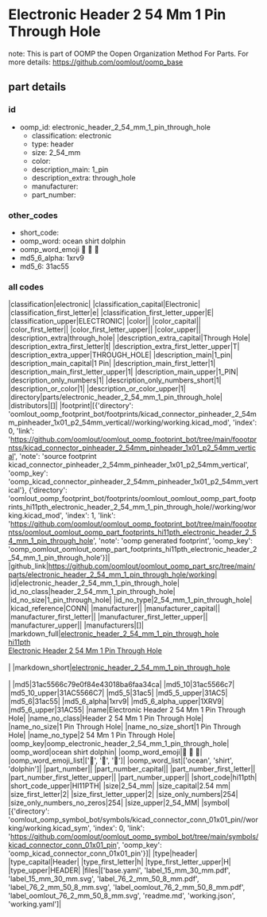 # Electronic Header 2 54 Mm 1 Pin Through Hole  

note: This is part of OOMP the Oopen Organization Method For Parts. For more details: https://github.com/oomlout/oomp_base

##  part details





### id
* oomp_id: electronic_header_2_54_mm_1_pin_through_hole
  * classification: electronic
  * type: header
  * size: 2_54_mm
  * color: 
  * description_main: 1_pin
  * description_extra: through_hole
  * manufacturer: 
  * part_number: 

### other_codes
* short_code: 
* oomp_word: ocean shirt dolphin
* oomp_word_emoji :ocean: :shirt: :dolphin:
* md5_6_alpha: 1xrv9
* md5_6: 31ac55

### all codes 
|classification|electronic|
|classification_capital|Electronic|
|classification_first_letter|e|
|classification_first_letter_upper|E|
|classification_upper|ELECTRONIC|
|color||
|color_capital||
|color_first_letter||
|color_first_letter_upper||
|color_upper||
|description_extra|through_hole|
|description_extra_capital|Through Hole|
|description_extra_first_letter|t|
|description_extra_first_letter_upper|T|
|description_extra_upper|THROUGH_HOLE|
|description_main|1_pin|
|description_main_capital|1 Pin|
|description_main_first_letter|1|
|description_main_first_letter_upper|1|
|description_main_upper|1_PIN|
|description_only_numbers|1|
|description_only_numbers_short|1|
|description_or_color|1|
|description_or_color_upper|1|
|directory|parts/electronic_header_2_54_mm_1_pin_through_hole|
|distributors|[]|
|footprint|[{'directory': 'oomlout_oomp_footprint_bot/footprints/kicad_connector_pinheader_2_54mm_pinheader_1x01_p2_54mm_vertical//working/working.kicad_mod', 'index': 0, 'link': 'https://github.com/oomlout/oomlout_oomp_footprint_bot/tree/main/foootprntss/kicad_connector_pinheader_2_54mm_pinheader_1x01_p2_54mm_vertical', 'note': 'source footprint kicad_connector_pinheader_2_54mm_pinheader_1x01_p2_54mm_vertical', 'oomp_key': 'oomp_kicad_connector_pinheader_2_54mm_pinheader_1x01_p2_54mm_vertical'}, {'directory': 'oomlout_oomp_footprint_bot/footprints/oomlout_oomlout_oomp_part_footprints_hi11pth_electronic_header_2_54_mm_1_pin_through_hole//working/working.kicad_mod', 'index': 1, 'link': 'https://github.com/oomlout/oomlout_oomp_footprint_bot/tree/main/foootprntss/oomlout_oomlout_oomp_part_footprints_hi11pth_electronic_header_2_54_mm_1_pin_through_hole', 'note': 'oomp generated footprint', 'oomp_key': 'oomp_oomlout_oomlout_oomp_part_footprints_hi11pth_electronic_header_2_54_mm_1_pin_through_hole'}]|
|github_link|https://github.com/oomlout/oomlout_oomp_part_src/tree/main/parts/electronic_header_2_54_mm_1_pin_through_hole/working|
|id|electronic_header_2_54_mm_1_pin_through_hole|
|id_no_class|header_2_54_mm_1_pin_through_hole|
|id_no_size|1_pin_through_hole|
|id_no_type|2_54_mm_1_pin_through_hole|
|kicad_reference|CONN|
|manufacturer||
|manufacturer_capital||
|manufacturer_first_letter||
|manufacturer_first_letter_upper||
|manufacturer_upper||
|manufacturers|[]|
|markdown_full|[electronic_header_2_54_mm_1_pin_through_hole](https://github.com/oomlout/oomlout_oomp_part_src/tree/main/parts/electronic_header_2_54_mm_1_pin_through_hole/working)<br>[hi11pth](https://github.com/oomlout/oomlout_oomp_part_src/tree/main/parts/electronic_header_2_54_mm_1_pin_through_hole/working)<br>[Electronic Header 2 54 Mm 1 Pin Through Hole](https://github.com/oomlout/oomlout_oomp_part_src/tree/main/parts/electronic_header_2_54_mm_1_pin_through_hole/working)<br><br>|
|markdown_short|[electronic_header_2_54_mm_1_pin_through_hole](https://github.com/oomlout/oomlout_oomp_part_src/tree/main/parts/electronic_header_2_54_mm_1_pin_through_hole/working)<br><br>|
|md5|31ac5566c79e0f84e43018ba6faa34ca|
|md5_10|31ac5566c7|
|md5_10_upper|31AC5566C7|
|md5_5|31ac5|
|md5_5_upper|31AC5|
|md5_6|31ac55|
|md5_6_alpha|1xrv9|
|md5_6_alpha_upper|1XRV9|
|md5_6_upper|31AC55|
|name|Electronic Header 2 54 Mm 1 Pin Through Hole|
|name_no_class|Header 2 54 Mm 1 Pin Through Hole|
|name_no_size|1 Pin Through Hole|
|name_no_size_short|1 Pin Through Hole|
|name_no_type|2 54 Mm 1 Pin Through Hole|
|oomp_key|oomp_electronic_header_2_54_mm_1_pin_through_hole|
|oomp_word|ocean shirt dolphin|
|oomp_word_emoji|:ocean: :shirt: :dolphin:|
|oomp_word_emoji_list|[':ocean:', ':shirt:', ':dolphin:']|
|oomp_word_list|['ocean', 'shirt', 'dolphin']|
|part_number||
|part_number_capital||
|part_number_first_letter||
|part_number_first_letter_upper||
|part_number_upper||
|short_code|hi11pth|
|short_code_upper|HI11PTH|
|size|2_54_mm|
|size_capital|2.54 mm|
|size_first_letter|2|
|size_first_letter_upper|2|
|size_only_numbers|254|
|size_only_numbers_no_zeros|254|
|size_upper|2_54_MM|
|symbol|[{'directory': 'oomlout_oomp_symbol_bot/symbols/kicad_connector_conn_01x01_pin//working/working.kicad_sym', 'index': 0, 'link': 'https://github.com/oomlout/oomlout_oomp_symbol_bot/tree/main/symbols/kicad_connector_conn_01x01_pin', 'oomp_key': 'oomp_kicad_connector_conn_01x01_pin'}]|
|type|header|
|type_capital|Header|
|type_first_letter|h|
|type_first_letter_upper|H|
|type_upper|HEADER|
|files|['base.yaml', 'label_15_mm_30_mm.pdf', 'label_15_mm_30_mm.svg', 'label_76_2_mm_50_8_mm.pdf', 'label_76_2_mm_50_8_mm.svg', 'label_oomlout_76_2_mm_50_8_mm.pdf', 'label_oomlout_76_2_mm_50_8_mm.svg', 'readme.md', 'working.json', 'working.yaml']|
